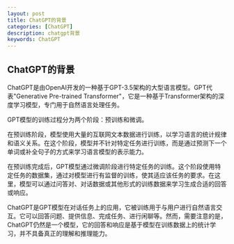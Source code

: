 ```yaml
---
layout: post
title: ChatGPT的背景
categories: [ChatGPT]
description: chatgpt背景
keywords: ChatGPT
---
```


## ChatGPT的背景

ChatGPT是由OpenAI开发的一种基于GPT-3.5架构的大型语言模型。GPT代表"Generative Pre-trained Transformer"，它是一种基于Transformer架构的深度学习模型，专门用于自然语言处理任务。

GPT模型的训练过程分为两个阶段：预训练和微调。

在预训练阶段，模型使用大量的互联网文本数据进行训练，以学习语言的统计规律和语义关系。在这个阶段，模型并不针对特定任务进行训练，而是通过预测下一个单词或补全句子的方式来学习语言模型的表示能力。

在预训练完成后，GPT模型通过微调阶段进行特定任务的训练。这个阶段使用特定任务的数据集，通过对模型进行有监督的训练，使其适应该任务的要求。在这里，模型可以通过问答对、对话数据或其他形式的训练数据来学习生成合适的回答或响应。

ChatGPT是GPT模型在对话任务上的应用，它被训练用于与用户进行自然语言交互。它可以回答问题、提供信息、完成任务、进行闲聊等。然而，需要注意的是，ChatGPT仍然是一个模型，它的回答和响应是基于模型在训练数据上的统计学习，并不具备真正的理解和推理能力。
